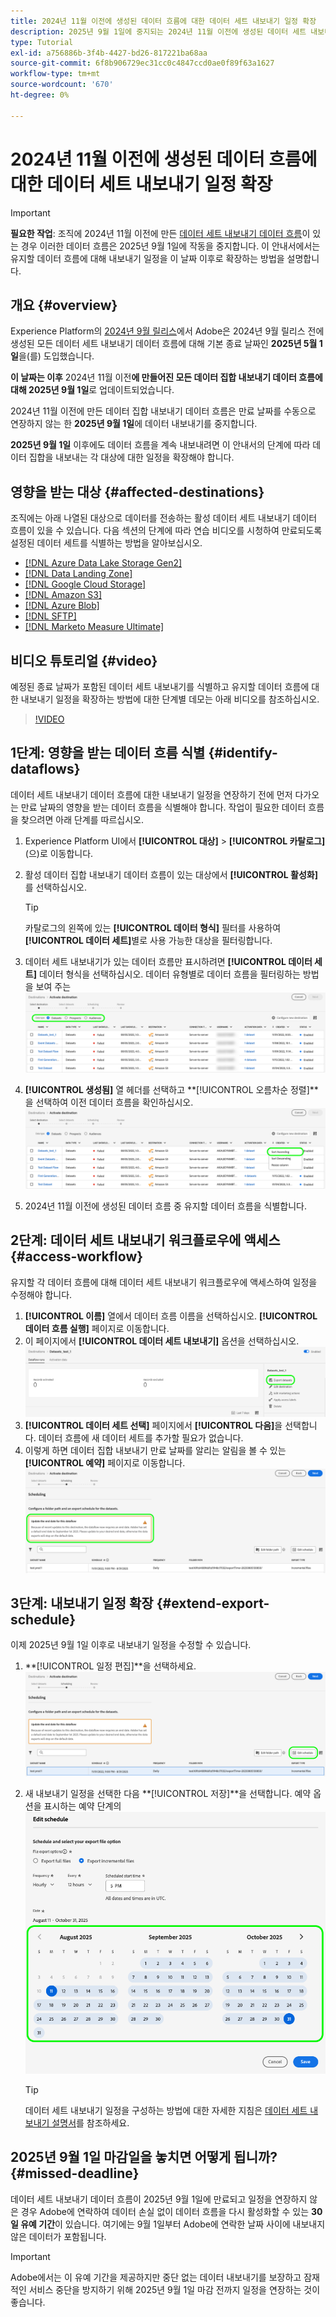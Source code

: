 ```yaml
---
title: 2024년 11월 이전에 생성된 데이터 흐름에 대한 데이터 세트 내보내기 일정 확장
description: 2025년 9월 1일에 중지되는 2024년 11월 이전에 생성된 데이터 세트 내보내기 데이터 흐름에 대한 내보내기 일정을 확장하는 방법을 알아봅니다.
type: Tutorial
exl-id: a756886b-3f4b-4427-bd26-817221ba68aa
source-git-commit: 6f8b906729ec31cc0c4847ccd0ae0f89f63a1627
workflow-type: tm+mt
source-wordcount: '670'
ht-degree: 0%

---
```


# 2024년 11월 이전에 생성된 데이터 흐름에 대한 데이터 세트 내보내기 일정 확장

>[!IMPORTANT]
>
>**필요한 작업**: 조직에 2024년 11월 이전에 만든 [데이터 세트 내보내기 데이터 흐름](export-datasets.md)이 있는 경우 이러한 데이터 흐름은 2025년 9월 1일에 작동을 중지합니다. 이 안내서에서는 유지할 데이터 흐름에 대해 내보내기 일정을 이 날짜 이후로 확장하는 방법을 설명합니다.

## 개요 {#overview}

Experience Platform의 [2024년 9월 릴리스](/help/release-notes/2024/september-2024.md#destinations)에서 Adobe은 2024년 9월 릴리스 전에 생성된 모든 데이터 세트 내보내기 데이터 흐름에 대해 기본 종료 날짜인 **2025년 5월 1일**&#x200B;을(를) 도입했습니다.

**이 날짜는 이후** 2024년 11월 이전&#x200B;**에 만들어진 모든 데이터 집합 내보내기 데이터 흐름에 대해 2025년 9월 1일**&#x200B;로 업데이트되었습니다.

2024년 11월 이전에 만든 데이터 집합 내보내기 데이터 흐름은 만료 날짜를 수동으로 연장하지 않는 한 **2025년 9월 1일**&#x200B;에 데이터 내보내기를 중지합니다.

**2025년 9월 1일** 이후에도 데이터 흐름을 계속 내보내려면 이 안내서의 단계에 따라 데이터 집합을 내보내는 각 대상에 대한 일정을 확장해야 합니다.

## 영향을 받는 대상 {#affected-destinations}

조직에는 아래 나열된 대상으로 데이터를 전송하는 활성 데이터 세트 내보내기 데이터 흐름이 있을 수 있습니다. 다음 섹션의 단계에 따라 연습 비디오를 시청하여 만료되도록 설정된 데이터 세트를 식별하는 방법을 알아보십시오.

* [[!DNL Azure Data Lake Storage Gen2]](../catalog/cloud-storage/adls-gen2.md)
* [[!DNL Data Landing Zone]](../catalog/cloud-storage/data-landing-zone.md)
* [[!DNL Google Cloud Storage]](../catalog/cloud-storage/google-cloud-storage.md)
* [[!DNL Amazon S3]](../catalog/cloud-storage/amazon-s3.md#changelog)
* [[!DNL Azure Blob]](../catalog/cloud-storage/azure-blob.md#changelog)
* [[!DNL SFTP]](../catalog/cloud-storage/sftp.md#changelog)
* [[!DNL Marketo Measure Ultimate]](../catalog/adobe/marketo-measure-ultimate.md)

## 비디오 튜토리얼 {#video}

예정된 종료 날짜가 포함된 데이터 세트 내보내기를 식별하고 유지할 데이터 흐름에 대한 내보내기 일정을 확장하는 방법에 대한 단계별 데모는 아래 비디오를 참조하십시오.

>[!VIDEO](https://video.tv.adobe.com/v/3470518/)

## 1단계: 영향을 받는 데이터 흐름 식별 {#identify-dataflows}

데이터 세트 내보내기 데이터 흐름에 대한 내보내기 일정을 연장하기 전에 먼저 다가오는 만료 날짜의 영향을 받는 데이터 흐름을 식별해야 합니다. 작업이 필요한 데이터 흐름을 찾으려면 아래 단계를 따르십시오.

1. Experience Platform UI에서 **[!UICONTROL 대상]** > **[!UICONTROL 카탈로그]**(으)로 이동합니다.
2. 활성 데이터 집합 내보내기 데이터 흐름이 있는 대상에서 **[!UICONTROL 활성화]**&#x200B;를 선택하십시오.

   >[!TIP]
   >
   >카탈로그의 왼쪽에 있는 **[!UICONTROL 데이터 형식]** 필터를 사용하여 **[!UICONTROL 데이터 세트]**&#x200B;별로 사용 가능한 대상을 필터링합니다.

3. 데이터 세트 내보내기가 있는 데이터 흐름만 표시하려면 **[!UICONTROL 데이터 세트]** 데이터 형식을 선택하십시오.
   데이터 유형별로 데이터 흐름을 필터링하는 방법을 보여 주는 ![스크린샷입니다.](/help/destinations/assets/ui/export-datasets/dataset-type.png)
4. **[!UICONTROL 생성됨]** 열 헤더를 선택하고 **[!UICONTROL 오름차순 정렬]**을 선택하여 이전 데이터 흐름을 확인하십시오.
   ![데이터 흐름을 오름차순으로 정렬하는 방법을 보여 주는 스크린샷입니다.](/help/destinations/assets/ui/export-datasets/sort-ascending.png)
5. 2024년 11월 이전에 생성된 데이터 흐름 중 유지할 데이터 흐름을 식별합니다.

## 2단계: 데이터 세트 내보내기 워크플로우에 액세스 {#access-workflow}

유지할 각 데이터 흐름에 대해 데이터 세트 내보내기 워크플로우에 액세스하여 일정을 수정해야 합니다.

1. **[!UICONTROL 이름]** 열에서 데이터 흐름 이름을 선택하십시오. **[!UICONTROL 데이터 흐름 실행]** 페이지로 이동합니다.
2. 이 페이지에서 **[!UICONTROL 데이터 세트 내보내기]** 옵션을 선택하십시오.
   ![데이터 흐름 실행 페이지에서 데이터 세트 내보내기 옵션을 보여 주는 스크린샷입니다.](/help/destinations/assets/ui/export-datasets/export-datasets-option.png)
3. **[!UICONTROL 데이터 세트 선택]** 페이지에서 **[!UICONTROL 다음]**&#x200B;을 선택합니다. 데이터 흐름에 새 데이터 세트를 추가할 필요가 없습니다.
4. 이렇게 하면 데이터 집합 내보내기 만료 날짜를 알리는 알림을 볼 수 있는 **[!UICONTROL 예약]** 페이지로 이동합니다.
   ![만료 알림이 있는 데이터 집합 내보내기 데이터 흐름](/help/destinations/assets/ui/export-datasets/dataset-export-notification.png)

## 3단계: 내보내기 일정 확장 {#extend-export-schedule}

이제 2025년 9월 1일 이후로 내보내기 일정을 수정할 수 있습니다.

1. **[!UICONTROL 일정 편집]**을 선택하세요.
   ![일정 편집 단추를 표시하는 예약 단계의 스크린샷입니다.](/help/destinations/assets/ui/export-datasets/edit-schedule.png)
2. 새 내보내기 일정을 선택한 다음 **[!UICONTROL 저장]**을 선택합니다.
   예약 옵션을 표시하는 예약 단계의 ![스크린샷입니다.](/help/destinations/assets/ui/export-datasets/edit-schedule-calendar.png)

   >[!TIP]
   >
   >데이터 세트 내보내기 일정을 구성하는 방법에 대한 자세한 지침은 [데이터 세트 내보내기 설명서](export-datasets.md#scheduling)를 참조하세요.

## 2025년 9월 1일 마감일을 놓치면 어떻게 됩니까? {#missed-deadline}

데이터 세트 내보내기 데이터 흐름이 2025년 9월 1일에 만료되고 일정을 연장하지 않은 경우 Adobe에 연락하여 데이터 손실 없이 데이터 흐름을 다시 활성화할 수 있는 **30일 유예 기간**&#x200B;이 있습니다. 여기에는 9월 1일부터 Adobe에 연락한 날짜 사이에 내보내지 않은 데이터가 포함됩니다.

>[!IMPORTANT]
>
>Adobe에서는 이 유예 기간을 제공하지만 중단 없는 데이터 내보내기를 보장하고 잠재적인 서비스 중단을 방지하기 위해 2025년 9월 1일 마감 전까지 일정을 연장하는 것이 좋습니다.
